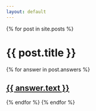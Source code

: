 ```yaml
---
layout: default
---
```


{% for post in site.posts %}
    <h1>{{ post.title }}</h1>
    {% for answer in post.answers %}
    <h2><a href="{{ answer.link }}">{{ answer.text }}</a></h2>
    {% endfor %}
{% endfor %}